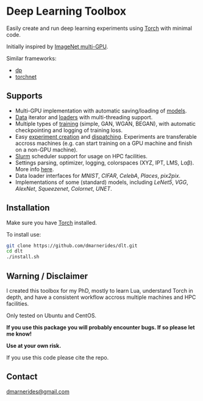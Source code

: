 # Deep Learning Toolbox

Easily create and run deep 
learning experiments using [Torch](http://torch.ch/) with minimal code.

Initially inspired by 
[ImageNet multi-GPU](https://github.com/soumith/imagenet-multiGPU.torch).

Similar frameworks:

* [dp](https://github.com/nicholas-leonard/dp)
* [torchnet](https://github.com/torchnet/torchnet) 

## Supports

* Multi-GPU implementation with automatic saving/loading of 
[models](doc/model.md).
* [Data](doc/data.md) iterator and [loaders](doc/loader.md) with 
multi-threading support.
* Multiple types of [training](doc/trainer.md) (simple, GAN, WGAN, BEGAN), 
with automatic checkpointing and logging of training loss.
* Easy [experiment creation](doc/trainer.md) and 
[dispatching](doc/dispatcher.md). Experiments are transferable accross 
machines (e.g. can start training on a GPU machine and finish on 
a non-GPU machine).
* [Slurm](doc/slurm.md) scheduler support for usage on HPC facilities.
* Settings parsing, optimizer, logging, colorspaces (XYZ, IPT, LMS, Lαβ). 
More info [here](doc/misc.md).
* Data loader interfaces for *MNIST*, *CIFAR*, *CelebA*, *Places*, *pix2pix*.
* Implementations of some (standard) models, including *LeNet5*, *VGG*, 
*AlexNet*, *Squeezenet*, *Colornet*, *UNET*.

## Installation

Make sure you have [Torch](http://torch.ch/) installed.

To install use:
```bash
git clone https://github.com/dmarnerides/dlt.git
cd dlt
./install.sh
```

## Warning / Disclaimer

I created this toolbox for my PhD, mostly to learn Lua, understand Torch in 
depth, and have a consistent workflow accross multiple machines and HPC 
facilities.

Only tested on Ubuntu and CentOS.

**If you use this package you will probably encounter bugs. 
If so please let me know!**

**Use at your own risk.**

If you use this code please cite the repo.

## Contact

dmarnerides@gmail.com